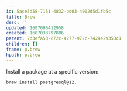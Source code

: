 ```yaml
---
id: 5ace5d58-7151-4832-bd03-4002d5d1fb5c
title: Brew
desc: ''
updated: 1607096412958
created: 1607033797806
parent: 7d3efa53-c72c-4277-972c-7424e29353c1
children: []
fname: p.brew
hpath: p.brew
---
```

Install a package at a specific version:

```
brew install postgresql@12.
```

